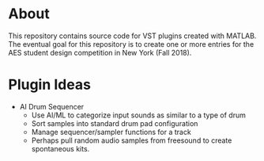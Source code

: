 About
=====
This repository contains source code for VST plugins created with MATLAB.  The 
eventual goal for this repository is to create one or more entries for the AES
student design competition in New York (Fall 2018).

Plugin Ideas
============
+ AI Drum Sequencer
    + Use AI/ML to categorize input sounds as similar to a type of drum
    + Sort samples into standard drum pad configuration
    + Manage sequencer/sampler functions for a track
    + Perhaps pull random audio samples from freesound to create spontaneous kits.
